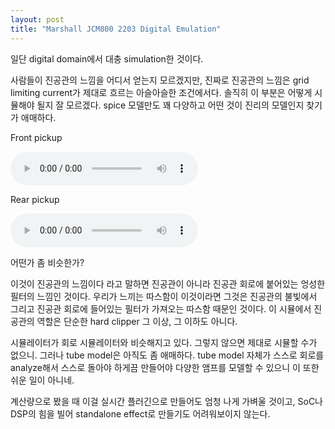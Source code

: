 ```yaml
---
layout: post
title: "Marshall JCM800 2203 Digital Emulation"
---
```



일단 digital domain에서 대충 simulation한 것이다.




사람들이 진공관의 느낌을 어디서 얻는지 모르겠지만, 진짜로 진공관의 느낌은 grid limiting current가 제대로 흐르는 아슬아슬한 조건에서다. 솔직히 이 부분은 어떻게 시뮬해야 될지 잘 모르겠다. spice 모델만도 꽤 다양하고 어떤 것이 진리의 모델인지 찾기가 애매하다.




Front pickup

<audio src="/assets/images/7ccedc62ed4c5f93c96394c2b6dbdd8f.mp3" controls preload></audio>








Rear pickup

<audio src="/assets/images/ef1d97693245879cecab91817646ad58.mp3" controls preload></audio>








어떤가 좀 비슷한가?




이것이 진공관의 느낌이다 라고 말하면 진공관이 아니라 진공관 회로에 붙어있는 엉성한 필터의 느낌인 것이다. 우리가 느끼는 따스함이 이것이라면 그것은 진공관의 불빛에서 그리고 진공관 회로에 들어있는 필터가 가져오는 따스함 때문인 것이다. 이 시뮬에서 진공관의 역할은 단순한 hard clipper 그 이상, 그 이하도 아니다.




시뮬레이터가 회로 시뮬레이터와 비슷해지고 있다. 그렇지 않으면 제대로 시뮬할 수가 없으니. 그러나 tube model은 아직도 좀 애매하다. tube model 자체가 스스로 회로를 analyze해서 스스로 돌아야 하게끔 만들어야 다양한 앰프를 모델할 수 있으니 이 또한 쉬운 일이 아니네.




계산량으로 봤을 때 이걸 실시간 플러긴으로 만들어도 엄청 나게 가벼울 것이고, SoC나 DSP의 힘을 빌어 standalone effect로 만들기도 어려워보이지 않는다.


